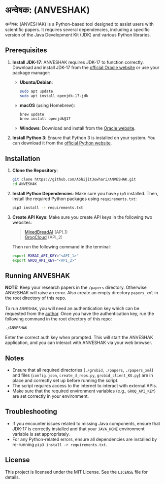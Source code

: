 
# अन्वेषक: (ANVESHAK)

अन्वेषक: (ANVESHAK) is a Python-based tool designed to assist users with scientific papers. It requires several dependencies, including a specific version of the Java Development Kit (JDK) and various Python libraries.

## Prerequisites

1. **Install JDK-17**: ANVESHAK requires JDK-17 to function correctly. Download and install JDK-17 from the [official Oracle website](https://www.oracle.com/java/technologies/javase/jdk17-archive-downloads.html) or use your package manager:

    - **Ubuntu/Debian**:
      ```sh
      sudo apt update
      sudo apt install openjdk-17-jdk
      ```

    - **macOS** (using Homebrew):
      ```sh
      brew update
      brew install openjdk@17
      ```

    - **Windows**: Download and install from the [Oracle website](https://www.oracle.com/java/technologies/javase/jdk17-archive-downloads.html).

2. **Install Python 3**: Ensure that Python 3 is installed on your system. You can download it from the [official Python website](https://www.python.org/downloads/).

## Installation

1. **Clone the Repository**:
   ```sh
   git clone https://github.com/AbhijitJowhari/ANVESHAK.git
   cd ANVESHAK
   ```

2. **Install Python Dependencies**:
   Make sure you have `pip3` installed. Then, install the required Python packages using `requirements.txt`:
   ```sh
   pip3 install -r requirements.txt
   ```
3. **Create API Keys**:
   Make sure you create API keys in the following two websites:
   > [MixedBreadAI](https://mixedbread.ai) (API_1) <br>
   > [GroqCloud](https://console.groq.com/keys) (API_2)
   
   Then run the following command in the terminal:
   ```sh
   export MXBAI_API_KEY="<API_1>"
   export GROQ_API_KEY="<API_2>"
   ```

## Running ANVESHAK
**NOTE:** Keep your research papers in the ```/papers``` directory. Otherwise ANVESHAK will raise an error. Also create an empty directory ```papers_xml``` in the root directory of this repo. <br><br>
To run `ANVESHAK`, you will need an authentication key which can be requested from the [author](mailto:abhijitsj22@iitk.ac.in). Once you have the authentication key, run the following command in the root directory of this repo:
```sh
./ANVESHAK
```
Enter the correct auth key when prompted. This will start the ANVESHAK application, and you can interact with ANVESHAK via your web browser.

## Notes

- Ensure that all required directories (`./grobid`, `./papers`, `./papers_xml`) and files (`config.json`, `create_d_reps.py`, `grobid_client_KG.py`) are in place and correctly set up before running the script.
- The script requires access to the internet to interact with external APIs.
- Make sure that the required environment variables (e.g., `GROQ_API_KEY`) are set correctly in your environment.

## Troubleshooting

- If you encounter issues related to missing Java components, ensure that JDK-17 is correctly installed and that your `JAVA_HOME` environment variable is set appropriately.
- For any Python-related errors, ensure all dependencies are installed by re-running `pip3 install -r requirements.txt`.

## License

This project is licensed under the MIT License. See the `LICENSE` file for details.
